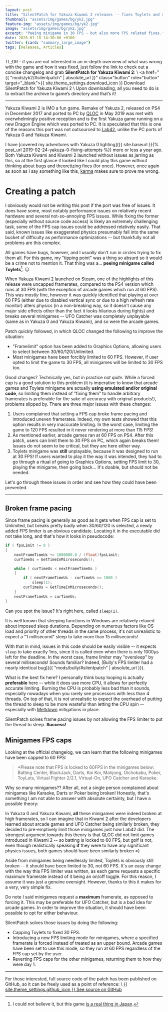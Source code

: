```yaml
---
layout: post
title: "SilentPatch for Yakuza Kiwami 2 releases -- fixes Toylets and more"
thumbnail: "assets/img/games/bg/yk2.jpg"
feature-img: "assets/img/games/bg/yk2.jpg"
image: "assets/img/games/bg/yk2.jpg"
excerpt: "Peeing minigame in 30 FPS - but also more FPS related fixes."
date: 2020-01-18 14:30:00 +0100
twitter: {card: "summary_large_image"}
tags: [Releases, Articles]
---
```


TL;DR - if you are not interested in an in-depth overview of what was wrong with the game and how it was fixed, just follow the link to check out a concise changelog and grab **SilentPatch for Yakuza Kiwami 2**: \\
<a href="{{ "mods/yk2/#silentpatch" | absolute_url }}" class="button" role="button" target="_blank">{{ site.theme_settings.download_icon }} Download SilentPatch for Yakuza Kiwami 2</a> \\
Upon downloading, all you need to do is to extract the archive to game’s directory and that’s it!

***

Yakuza Kiwami 2 is IMO a fun game. Remake of Yakuza 2, released on PS4 in December 2017 and ported to PC by [QLOC](https://q-loc.com/) in May 2019 was met with overwhelmingly positive reception
and is the first Yakuza game running on a new Dragon Engine which was ported to PC. It is speculated that this is one of the reasons this port was not outsourced to [Lab42](https://www.lab42.games/),
unlike the PC ports of Yakuza 0 and Yakuza Kiwami.

I have [covered my adventures with Yakuza 0 lighting]({{ site.baseurl }}{% post_url 2019-02-24-yakuza-0-fixing-attempts %}) more or less a year ago. Both Yakuza Kiwami and Kiwami 2
launched without issues as jarring as this, so at the first glance it looked like I could play this game without thinking about bugs and theoretizing fixes (for once).
However, once again as soon as I say something like this, [karma](https://twitter.com/__silent_/status/1211343094253342720?s=20) makes sure to prove me wrong.

# Creating a patch

I obviously would not be writing this post if the port was free of issues. It does have some, most notably performance issues on relatively recent hardware and several not-so-annoying
FPS issues. While fixing the former (especially without source code access) is likely an extremely challenging task, some of the FPS cap issues could be addressed relatively easily.
That said, known issues like exaggerated physics presumably fall into the same bucket of difficulty as performance optimizations -- but thankfully not all problems are this complex.

All games have bugs, however, and I *usually* don't run in circles trying to fix them all. For this game, my "tipping point" was a thing so absurd so it would be a crime not to
mention it. That thing was a... **peeing minigame called Toylets**[^1]. 😑

When Yakuza Kiwami 2 launched on Steam, one of the highlights of this release were uncapped framerates, compared to the PS4 version which runs at 30 FPS (with the exception of arcade games
which run at 60 FPS). This was *mostly* fine, however it was quickly identified that playing at over 60 FPS (either due to disabled vertical sync or due to a high refresh rate monitor)
alters physics (in a non-breaking way, so it doesn't cause any major side effects other than the fact it looks hilarious during fights) and breaks several minigames -- UFO Catcher
was completely unplayable (same as in Yakuza 0 and Yakuza Kiwami), and so were the arcade games.

Patch quickly followed, in which QLOC changed the following to improve the situation:
- "Framelimit" option has been added to Graphics Options, allowing users to select between 30/60/120/Unlimited.
- Most minigames have been forcibly limited to 60 FPS. However, if user opted to limit the game to 30 FPS, all minigames will be limited to 30 FPS too.

Good changes? Technically yes, but in practice *not quite*. While a forced cap is a good solution to this problem (it is imperative to know that arcade games and Toylets minigame
are actually **using emulated and/or original code**, so limiting them instead of "fixing them" to handle arbitrary framerates is preferable for the sake of accuracy with original products!),
problems slipped by. There are three major issues with these changes:

1. Users complained that setting a FPS cap broke frame pacing and introduced uneven framerates. Indeed, my own tests showed that this option results in very inaccurate limiting.
In the worst case, limiting the game to 120 FPS resulted in it never rendering at more than 115 FPS!
2. As mentioned earlier, arcade games ran at 60 FPS on PS4. After this patch, users can limit them to 30 FPS on PC, which again breaks them! Issues do not seem to be critical,
but they are here either way.
3. Toylets minigame was **still** unplayable, because it was designed to run at 30 FPS! If users wanted to play it the way it was intended, they had to go through a ritual
of going to Graphics Options, setting FPS limit to 30, playing the minigame, then going back... It's doable, but should not be needed.

Let's go through these issues in order and see how they could have been prevented.

[^1]: I could not believe it, but this game [is a real thing in Japan](https://www.engadget.com/2012/05/01/sega-urinal-game-toylets/).

***

## Broken frame pacing

Since frame pacing is generally as good as it gets when FPS cap is set to Unlimited, but breaks pretty badly when 30/60/120 is selected, a newly added FPS limiter is an obvious candidate.
Locating it in the executable did not take long, and that's how it looks in pseudocode:

```cpp
if ( fpsLimit != 0 )
{
    nextFrameTimeUs += 1000000.0 / (float)fpsLimit;
    curTimeUs = GetTimeInMicroseconds();

    while ( curTimeUs < nextFrameTimeUs )
    {
        if ( nextFrameTimeUs - curTimeUs >= 1000 )
            sleep(1);
        curTimeUs = GetTimeInMicroseconds();
    }
    nextFrameTimeUs = curTimeUs;
}
```

Can you spot the issue? It's right here, called `sleep(1)`.

It is well known that sleeping functions in Windows are relatively relaxed about imposed sleep durations.
Depending on numerous factors like OS load and priority of other threads in the same process, it's not unrealistic to expect a "1 millisecond" sleep to take more than
15 milliseconds!

With that in mind, issues in this code should be easily visible -- it expects `sleep` to take exactly 1ms, since it is called even when there is only 1000μs left for the deadline.
In the worst case, frame limiter may "oversleep" by several milliseconds!
Sounds familiar? Indeed, [Bully's FPS limiter had a nearly identical bug]({{ "mods/bully/#silentpatch" | absolute_url }}).

What is the best fix here? I personally think busy looping is actually **preferable** here -- while it does use more CPU, it allows for perfectly accurate limiting.
Burning the CPU is probably less bad than it sounds, especially nowadays when you rarely see processors with less than 4 threads. On top of that, it is not unrealistic to
expect the overhead of putting the thread to sleep to be more wasteful than letting the CPU spin -- especially with
[Meltdown](https://en.wikipedia.org/wiki/Meltdown_(security_vulnerability)) mitigations in place.

SilentPatch solves frame pacing issues by not allowing the FPS limiter to put the thread to sleep. **Success!**

## Minigames FPS caps

Looking at the official changelog, we can learn that the following minigames have been capped to 60 FPS:

> *Please note that FPS is locked to 60FPS in the minigames below:
> Batting Center, BlackJack, Darts, Koi Koi, Mahjong, Oichokabu, Poker, ToyLets, Virtual Fighter 2/2.1, Virtual-On, UFO Catcher and Karaoke.

Why so many minigames?? After all, not a single person complained about minigames like Karaoke, Darts or Poker being broken!
Honestly, that's something I am not able to answer with absolute certainty, but I have a possible theory:

In Yakuza 0 and Yakuza Kiwami, **all** these minigames were indeed broken at high framerates, so I can imagine that in Kiwami 2 after the developers learned about arcade games
and UFO Catcher being similarly broken, they decided to pre-emptively limit those minigames just how Lab42 did. The strongest argument towards this theory is that
QLOC did not limit games introduced in Kiwami 2 -- so batting is locked to 60 FPS, but golf is not, even though realistically speaking **if** they were to have any
significant physics issues, both games should have been similarly broken =)

Aside from minigames being needlessly limited, Toylets is obviously still broken -- it should have been limited to 30, not 60 FPS. It's an easy change with the way
this FPS limiter was written, as each game requests a specific maximum framerate instead of it being an on/off toggle. For this reason, I assume it was just a genuine oversight.
However, thanks to this it makes for a very, very simple fix.

Do note I said minigames request a **maximum** framerate, as opposed to forcing it. This may be preferable for UFO Catcher, but is a bad idea for arcade games.
In order to improve the situation, it should have been possible to opt for either behaviour.

SilentPatch solves those issues by doing the following:
* Capping Toylets to fixed 30 FPS.
* Introducing a new FPS limiting mode for minigames, where a specified framerate is forced instead of treated as an upper bound. Arcade games have been set to use this mode,
so they run at 60 FPS regardless of the FPS cap set by the user.
* Reverting FPS caps for the other minigames, returning them to how they were day 1.

***

For those interested,
full source code of the patch has been published on GitHub, so it can be freely used as a point of reference: \\
<a href="https://github.com/CookiePLMonster/SilentPatchYK2" class="button github" role="button" target="_blank">{{ site.theme_settings.github_icon }} See source on GitHub</a>
